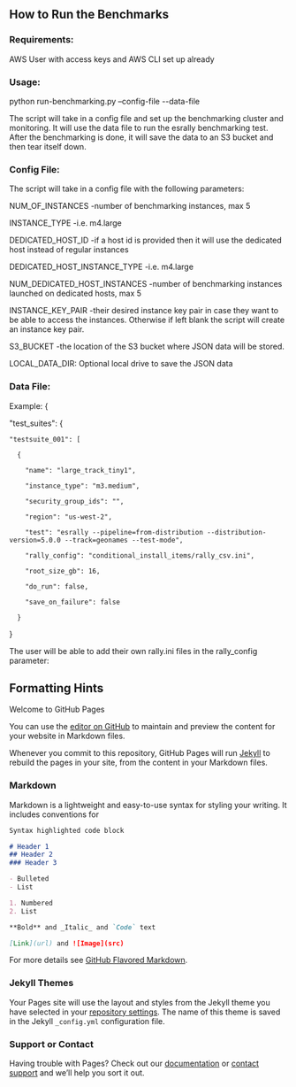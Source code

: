 ## How to Run the Benchmarks

### Requirements:
AWS User with access keys and AWS CLI set up already

### Usage:
python run-benchmarking.py –config-file <config-file> --data-file <JSON data file>

The script will take in a config file and set up the benchmarking cluster and monitoring. It will use the data file to run the esrally benchmarking test. After the benchmarking is done, it will save the data to an S3 bucket and then tear itself down. 

### Config File:

The script will take in a config file with the following parameters:

NUM_OF_INSTANCES -number of benchmarking instances, max 5

INSTANCE_TYPE -i.e. m4.large

DEDICATED_HOST_ID -if a host id is provided then it will use the dedicated host instead of regular instances

DEDICATED_HOST_INSTANCE_TYPE -i.e. m4.large

NUM_DEDICATED_HOST_INSTANCES -number of benchmarking instances launched on dedicated hosts, max 5

INSTANCE_KEY_PAIR -their desired instance key pair in case they want to be able to access the instances. Otherwise if left blank the script will create an instance key pair. 

S3_BUCKET -the location of the S3 bucket where JSON data will be stored. 

LOCAL_DATA_DIR: Optional local drive to save the JSON data
 
### Data File:

Example: 
{
 
  "test_suites": {
 
    "testsuite_001": [
 
      {
 
        "name": "large_track_tiny1",
 
        "instance_type": "m3.medium",
 
        "security_group_ids": "",
 
        "region": "us-west-2",
 
        "test": "esrally --pipeline=from-distribution --distribution-version=5.0.0 --track=geonames --test-mode",
 
        "rally_config": "conditional_install_items/rally_csv.ini",
 
        "root_size_gb": 16,
 
        "do_run": false,
 
        "save_on_failure": false
 
      }
}
 
The user will be able to add their own rally.ini files in the rally_config parameter:

## Formatting Hints 

Welcome to GitHub Pages

You can use the [editor on GitHub](https://github.com/mikednjusa/espb/edit/master/README.md) to maintain and preview the content for your website in Markdown files.

Whenever you commit to this repository, GitHub Pages will run [Jekyll](https://jekyllrb.com/) to rebuild the pages in your site, from the content in your Markdown files.

### Markdown

Markdown is a lightweight and easy-to-use syntax for styling your writing. It includes conventions for

```markdown
Syntax highlighted code block

# Header 1
## Header 2
### Header 3

- Bulleted
- List

1. Numbered
2. List

**Bold** and _Italic_ and `Code` text

[Link](url) and ![Image](src)
```

For more details see [GitHub Flavored Markdown](https://guides.github.com/features/mastering-markdown/).

### Jekyll Themes

Your Pages site will use the layout and styles from the Jekyll theme you have selected in your [repository settings](https://github.com/mikednjusa/espb/settings). The name of this theme is saved in the Jekyll `_config.yml` configuration file.

### Support or Contact

Having trouble with Pages? Check out our [documentation](https://help.github.com/categories/github-pages-basics/) or [contact support](https://github.com/contact) and we’ll help you sort it out.
